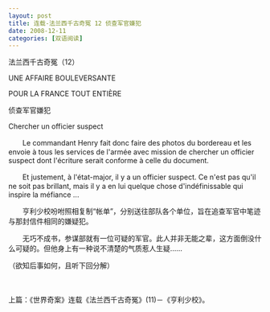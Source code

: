 ```yaml
---
layout: post
title: 连载-法兰西千古奇冤 12 侦查军官嫌犯
date: 2008-12-11
categories: [双语阅读]  
---
```


法兰西千古奇冤（12）

UNE AFFAIRE BOULEVERSANTE

POUR LA FRANCE TOUT ENTIÈRE



侦查军官嫌犯

Chercher un officier suspect



　　Le commandant Henry fait donc faire des photos du bordereau et les envoie à tous les services de l'armée avec mission de chercher un officier suspect dont l'écriture serait conforme à celle du document.

　　Et justement, à l'état-major, il y a un officier suspect. Ce n'est pas qu'il ne soit pas brillant, mais il y a en lui quelque chose d'indéfinissable qui inspire la méfiance ...



　　亨利少校吩咐照相复制“帐单”，分别送往部队各个单位，旨在追查军官中笔迹与那封信件相同的嫌疑犯。

　　无巧不成书，参谋部就有一位可疑的军官。此人并非无能之辈，这方面倒没什么可疑的。但他身上有一种说不清楚的气质惹人生疑……

（欲知后事如何，且听下回分解）

　

上篇：《世界奇案》连载《法兰西千古奇冤》(11)－《亨利少校》。
